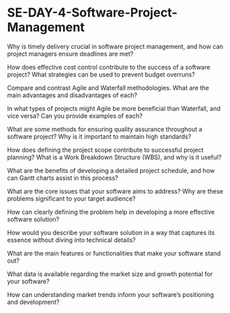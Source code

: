# SE-DAY-4-Software-Project-Management
Why is timely delivery crucial in software project management, and how can project managers ensure deadlines are met?

How does effective cost control contribute to the success of a software project? What strategies can be used to prevent budget overruns?

Compare and contrast Agile and Waterfall methodologies. What are the main advantages and disadvantages of each?

In what types of projects might Agile be more beneficial than Waterfall, and vice versa? Can you provide examples of each?

What are some methods for ensuring quality assurance throughout a software project? Why is it important to maintain high standards?

How does defining the project scope contribute to successful project planning? What is a Work Breakdown Structure (WBS), and why is it useful?

What are the benefits of developing a detailed project schedule, and how can Gantt charts assist in this process?

What are the core issues that your software aims to address? Why are these problems significant to your target audience?

How can clearly defining the problem help in developing a more effective software solution?

How would you describe your software solution in a way that captures its essence without diving into technical details?

What are the main features or functionalities that make your software stand out?

What data is available regarding the market size and growth potential for your software?

How can understanding market trends inform your software’s positioning and development?
